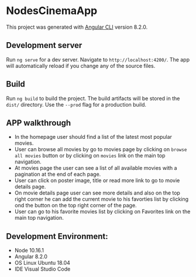 # NodesCinemaApp

This project was generated with [Angular CLI](https://github.com/angular/angular-cli) version 8.2.0.

## Development server

Run `ng serve` for a dev server. Navigate to `http://localhost:4200/`. The app will automatically reload if you change any of the source files.

## Build

Run `ng build` to build the project. The build artifacts will be stored in the `dist/` directory. Use the `--prod` flag for a production build.


## APP walkthrough

- In the homepage user should find a list of the latest most popular movies.
- User can browse all movies by go to movies page by clicking on `browse all movies` button or by clicking on `movies` link on the main top navigation.
- At movies page the user can see a list of all available movies with a pagination at the end of each page.
- User can click on poster image, title or read more link to go to movie details page.
- On movie details page user can see more details and also on the top right corner he can add the current movie to his favorties list by clicking ond the button on the top right corner of the page.
- User can go to his favorite movies list by clicking on Favorites link on the main top navigation.

## Development Environment:

- Node 10.16.1
- Angular 8.2.0
- OS Linux Ubuntu 18.04
- IDE Visual Studio Code
